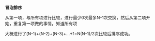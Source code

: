 **冒泡排序**

从第一项，与所有项进行比较，进行最少0次最多N-1次交换，然后从第二项开始，重复第一项做的事情，知道所有项

大概进行了(N-1)+(N-2)+(N-3)+...+1=N(N-1)/2次比较后排序成功。